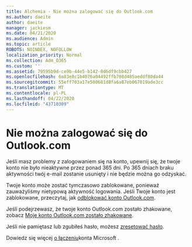 ```yaml
---
title: Alchemia - Nie można zalogować się do Outlook.com
ms.author: daeite
author: daeite
manager: jackiesm
ms.date: 04/21/2020
ms.audience: Admin
ms.topic: article
ROBOTS: NOINDEX, NOFOLLOW
localization_priority: Normal
ms.collection: Adm_O365
ms.custom: ''
ms.assetid: 79595b9d-ce9b-44e5-b142-8d6df9cbb427
ms.openlocfilehash: 6a83e8c1b4076a04492ffb708d485aeddf80da44
ms.sourcegitcommit: 55eff703a17e500681d8fa6a87eb067019ade3cc
ms.translationtype: MT
ms.contentlocale: pl-PL
ms.lasthandoff: 04/22/2020
ms.locfileid: "43710309"
---
```

# <a name="cant-sign-in-to-outlookcom"></a>Nie można zalogować się do Outlook.com

Jeśli masz problemy z zalogowaniem się na konto, upewnij się, że twoje konto nie było nieaktywne przez ponad 365 dni. Po 365 dniach braku aktywności twój e-mail zostanie usunięty i nie będzie można go odzyskać.
  
Twoje konto może zostać tymczasowo zablokowane, ponieważ zauważyliśmy nietypową aktywność logowania. Jeśli Twoje konto jest zablokowane, przeczytaj, jak [odblokować konto Outlook.com](https://support.office.com/article/f4ad2701-d166-4d8b-8a6a-9af2a1f8a4c4.aspx). 
  
Jeśli podejrzewasz, że twoje konto Outlook.com zostało zhakowane, zobacz [Moje konto Outlook.com zostało zhakowane](https://support.office.com/article/35993ac5-ac2f-494e-aacb-5232dda453d8.aspx).
  
Jeśli nie pamiętasz lub zgubiłeś hasło, możesz [zresetować hasło](https://go.microsoft.com/fwlink/p/?LinkID=242804).
  
Dowiedz się więcej [o łączeniu](https://go.microsoft.com/fwlink/p/?linkid=837479)konta Microsoft .
  

